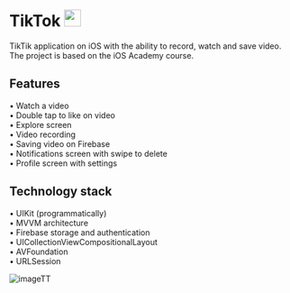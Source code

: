 # TikTok <img src="https://github.com/Harnashevich/TikTok/assets/84876109/963cb205-b0d6-4890-902a-dd711777fb7d" width="30" height="30">

TikTik application on iOS with the ability to record, watch and save video.<br />
The project is based on the iOS Academy course.

## Features

• Watch a video<br />
• Double tap to like on video<br />
• Explore screen<br />
• Video recording<br />
• Saving video on Firebase<br />
• Notifications screen with swipe to delete<br />
• Profile screen with settings<br />

## Technology stack

• UIKit (programmatically)<br />
• MVVM architecture<br />
• Firebase storage and authentication<br />
• UICollectionViewCompositionalLayout<br />
• AVFoundation<br />
• URLSession<br />

![imageTT](https://github.com/Harnashevich/TikTok/assets/84876109/4aa8c823-a92c-47ee-9313-015f655d34ed)
